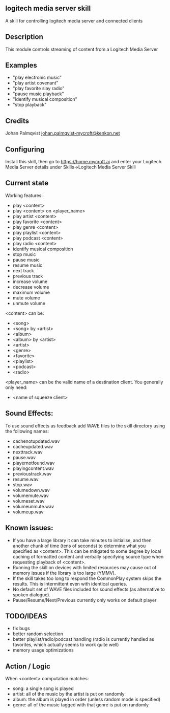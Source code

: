 ## logitech media server skill
A skill for controlling logitech media server and connected clients

## Description
This module controls streaming of content from a Logitech Media Server

## Examples
* "play electronic music"
* "play artist covenant"
* "play favorite slay radio"
* "pause music playback"
* "identify musical composition"
* "stop playback"

## Credits
Johan Palmqvist <johan.palmqvist-mycroft@kenkon.net>

## Configuring
Install this skill, then go to https://home.mycroft.ai and enter your Logitech Media Server details under Skills-\>Logitech Media Server Skill

## Current state
Working features:
  - play \<content\>
  - play \<content\> on \<player_name\>
  - play artist \<content\>
  - play favorite \<content\>
  - play genre \<content\>
  - play playlist \<content\>
  - play podcast \<content\>
  - play radio \<content\>
  - identify musical composition
  - stop music
  - pause music
  - resume music
  - next track
  - previous track
  - increase volume
  - decrease volume
  - maximum volume
  - mute volume
  - unmute volume

\<content\> can be:
  - \<song\>
  - \<song\> by \<artist\>
  - \<album\>
  - \<album\> by \<artist\>
  - \<artist\>
  - \<genre\>
  - \<favorite\>
  - \<playlist\>
  - \<podcast\>
  - \<radio\>

\<player_name\> can be the valid name of a destination client. You generally only need:
  - \<name of squeeze client\>

## Sound Effects:
To use sound effects as feedback add WAVE files to the skill directory using the following names:
  - cachenotupdated.wav
  - cacheupdated.wav
  - nexttrack.wav
  - pause.wav
  - playernotfound.wav
  - playingcontent.wav
  - previoustrack.wav
  - resume.wav
  - stop.wav
  - volumedown.wav
  - volumemute.wav
  - volumeset.wav
  - volumeunmute.wav
  - volumeup.wav

## Known issues:
  - If you have a large library it can take minutes to initialise, and then another chunk of time (tens of seconds) to determine what you specified as \<content\>.
    This can be mitigated to some degree by local caching of formatted content and verbally specifying source type when requesting playback of \<content\>.
  - Running the skill on devices with limited resources may cause out of memory issues if the library is too large (YMMV).
  - If the skill takes too long to respond the CommonPlay system skips the results. This is intermittent even with identical queries.
  - No default set of WAVE files included for sound effects (as alternative to spoken dialogue).
  - Pause/Resume/Next/Previous currently only works on default player

## TODO/IDEAS
  - fix bugs
  - better random selection
  - better playlist/radio/podcast handling (radio is currently handled as favorites, which actually seems to work quite well)
  - memory usage optimizations

## Action / Logic
When \<content\> computation matches:
  - song: a single song is played
  - artist: all of the music by the artist is put on randomly
  - album: the album is played in order (unless random mode is specified)
  - genre: all of the music tagged with that genre is put on randomly

